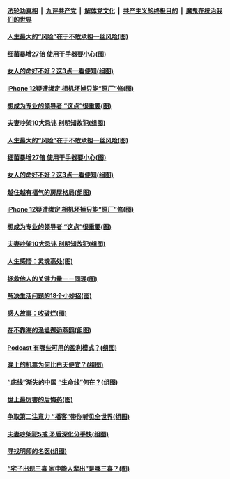 

####  [法轮功真相](../../../../basic/blob/master/README.md?t=11040402) &nbsp;|&nbsp; [九评共产党](../../../../9ping.md/blob/master/README.md?t=11040402) &nbsp;|&nbsp; [解体党文化](../../../../jtdwh.md/blob/master/README.md?t=11040402)  &nbsp;|&nbsp; [共产主义的终极目的](../../../../gczydzjmd.md/blob/master/README.md?t=11040402) &nbsp;|&nbsp; [魔鬼在统治我们的世界](../../../../mgztzwmdsj.md/blob/master/README.md?t=11040402) 

#### [人生最大的“风险”在于不敢承担一丝风险(图)](../pages/p8/951321.md?t=11040402) 

#### [细菌暴增27倍 使用干手器要小心(图)](../pages/p8/950842.md?t=11040402) 

#### [女人的命好不好？这3点一看便知(组图)](../pages/p8/951284.md?t=11040402) 

#### [iPhone 12疑遭绑定 相机坏掉只能“原厂”修(图)](../pages/p8/951213.md?t=11040402) 

#### [想成为专业的领导者 “这点”很重要(图)](../pages/p8/951200.md?t=11040402) 

#### [夫妻吵架10大忌讳 别明知故犯(组图)](../pages/p8/951124.md?t=11040402) 

#### [人生最大的“风险”在于不敢承担一丝风险(图)](../pages/p8/951321.md?t=11040402) 

#### [细菌暴增27倍 使用干手器要小心(图)](../pages/p8/950842.md?t=11040402) 

#### [女人的命好不好？这3点一看便知(组图)](../pages/p8/951284.md?t=11040402) 

#### [越住越有福气的房屋格局(组图)](../pages/p8/951011.md?t=11040402) 

#### [iPhone 12疑遭绑定 相机坏掉只能“原厂”修(图)](../pages/p8/951213.md?t=11040402) 

#### [想成为专业的领导者 “这点”很重要(图)](../pages/p8/951200.md?t=11040402) 

#### [夫妻吵架10大忌讳 别明知故犯(组图)](../pages/p8/951124.md?t=11040402) 

#### [人生感悟：灵魂高处(图)](../pages/p8/950857.md?t=11040402) 

#### [拯救他人的关键力量－－同理(图)](../pages/p8/951050.md?t=11040402) 

#### [解决生活问题的18个小妙招(图)](../pages/p8/950613.md?t=11040402) 

#### [感人故事：收破烂(图)](../pages/p8/950086.md?t=11040402) 

#### [在不靠海的渔塭邂逅燕鸥(组图)](../pages/p8/951030.md?t=11040402) 

#### [Podcast 有哪些可用的盈利模式？(组图)](../pages/p8/951025.md?t=11040402) 

#### [晚上的机票为何比白天便宜？(组图)](../pages/p8/950946.md?t=11040402) 

#### [“底线”渐失的中国 “生命线”何在？(组图)](../pages/p8/950860.md?t=11040402) 

#### [世上最厉害的后悔药(图)](../pages/p8/950632.md?t=11040402) 

#### [争取第二注意力 “播客”带你听见全世界(组图)](../pages/p8/950582.md?t=11040402) 

#### [夫妻吵架犯5戒 矛盾深化分手快(组图)](../pages/p8/950916.md?t=11040402) 

#### [寻找明师的名医(组图)](../pages/p8/950581.md?t=11040402) 

#### [“宅子出现三喜 家中能人辈出”是哪三喜？(图)](../pages/p8/950822.md?t=11040402) 

